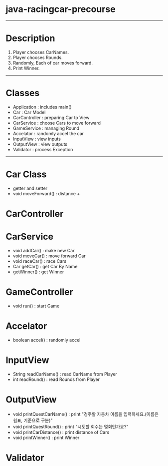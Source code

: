 # java-racingcar-precourse

---
# Description
 1. Player chooses CarNames.
 2. Player chooses Rounds.
 3. Randomly, Each of car moves forward.
 4. Print Winner.

---
# Classes
- Application : includes main()
- Car : Car Model
- CarController : preparing Car to View
- CarService : choose Cars to move forward
- GameService : managing Round
- Accelator : randomly accel the car
- InputView : view inputs
- OutputView : view outputs
- Validator : process Exception

---
# Car Class
- getter and setter
- void moveForward() : distance +

# CarController

# CarService
- void addCar() : make new Car
- void moveCar() : move forward Car
- void raceCar() : race Cars
- Car getCar() : get Car By Name
- getWinner() : get Winner

# GameController
- void run() : start Game

# Accelator
- boolean accel() : randomly accel

# InputView
- String readCarName() : read CarName from Player
- int readRound() : read Rounds from Player

# OutputView
- void printQuestCarName() : print "경주할 자동차 이름을 입력하세요.(이름은 쉼표, 기준으로 구분)"
- void printQuestRound() : print "시도할 회수는 몇회인가요?"
- void printCarDistance() : print distance of Cars
- void printWinner() : print Winner

# Validator